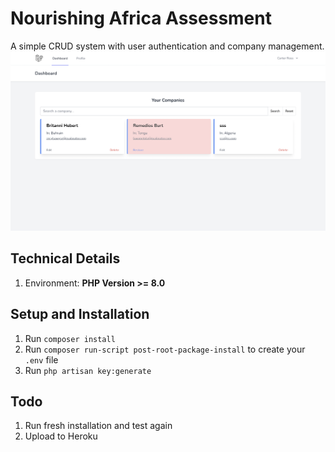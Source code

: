 # Nourishing Africa Assessment
A simple CRUD system with user authentication and company management.
![homepage](public/home.png)

## Technical Details
1. Environment: **PHP Version >= 8.0**

## Setup and Installation
1. Run `composer install`
2. Run `composer run-script post-root-package-install` to create your `.env` file
3. Run `php artisan key:generate`

## Todo
1. Run fresh installation and test again
2. Upload to Heroku
